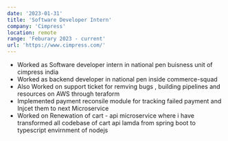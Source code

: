 ```yaml
---
date: '2023-01-31'
title: 'Software Developer Intern'
company: 'Cimpress'
location: remote
range: 'Feburary 2023 - current'
url: 'https://www.cimpress.com/'
---
```


- Worked as Software developer intern in national pen buisness unit of cimpress india
- Worked as backend developer in national pen inside commerce-squad
- Also Worked on support ticket for remving bugs , building pipelines and resources on AWS through teraform
- Implemented payment reconsile module for tracking failed payment and Injcet them to next Microservice
- Worked on Renewation of cart - api microservice where i have transformed all codebase of cart api lamda from spring boot to typescript envirnment of nodejs
